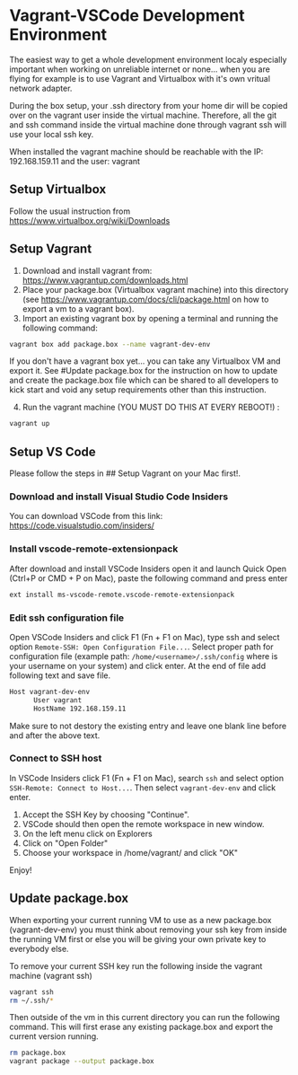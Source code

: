 # Vagrant-VSCode Development Environment

The easiest way to get a whole development environment localy 
especially important when working on unreliable internet or 
none... when you are flying for example is to use Vagrant and 
Virtualbox with it's own vritual network adapter.

During the box setup, your .ssh directory from your home dir will be copied
over on the vagrant user inside the virtual machine. Therefore, all the 
git and ssh command inside the virtual machine done through vagrant ssh 
will use your local ssh key. 

When installed the vagrant machine should be reachable with the IP:
192.168.159.11 and the user: vagrant

## Setup Virtualbox

Follow the usual instruction from https://www.virtualbox.org/wiki/Downloads

## Setup Vagrant

1. Download and install vagrant from: https://www.vagrantup.com/downloads.html
2. Place your package.box (Virtualbox vagrant machine) into this directory 
   (see https://www.vagrantup.com/docs/cli/package.html on how to export a vm 
   to a vagrant box). 
3. Import an existing vagrant box by opening a terminal and running the 
   following command:
```sh
vagrant box add package.box --name vagrant-dev-env
```

   If you don't have a vagrant box yet... you can take any Virtualbox VM and 
   export it. See #Update package.box for the instruction on how to update and 
   create the package.box file which can be shared to all developers to kick 
   start and void any setup requirements other than this instruction.

4. Run the vagrant machine (YOU MUST DO THIS AT EVERY REBOOT!) : 
```sh
vagrant up
```

## Setup VS Code

Please follow the steps in ## Setup Vagrant on your Mac first!.

### Download and install Visual Studio Code Insiders

You can download VSCode from this link: 
https://code.visualstudio.com/insiders/

### Install vscode-remote-extensionpack

After download and install VSCode Insiders open it and launch Quick Open (Ctrl+P or CMD + P on Mac), paste the following command and press enter
```sh
ext install ms-vscode-remote.vscode-remote-extensionpack
```

### Edit ssh configuration file

Open VSCode Insiders and click F1 (Fn + F1 on Mac), type ssh and select option `Remote-SSH: Open Configuration File...`. Select proper path for configuration file (example path: `/home/<username>/.ssh/config` where <username> is your username on your system) and click enter. At the end of file add following text and save file. 

```sh
Host vagrant-dev-env
      User vagrant
      HostName 192.168.159.11
```

Make sure to not destory the existing entry and leave one blank line before and after the above text.

### Connect to SSH host

In VSCode Insiders click F1 (Fn + F1 on Mac), search `ssh` and select option `SSH-Remote: Connect to Host...`. Then select `vagrant-dev-env` and click
enter.

1. Accept the SSH Key by choosing "Continue".
2. VSCode should then open the remote workspace in new window.
3. On the left menu click on Explorers
4. Click on "Open Folder"
5. Choose your workspace in /home/vagrant/<workspace> and click "OK"

Enjoy!

## Update package.box

When exporting your current running VM to use as a new package.box (vagrant-dev-env) 
you must think about removing your ssh key from inside the running VM first or else 
you will be giving your own private key to everybody else. 

To remove your current SSH key run the following inside the vagrant machine (vagrant ssh) 

```sh
vagrant ssh
rm ~/.ssh/*
```

Then outside of the vm in this current directory you can run the following command.
This will first erase any existing package.box and export the current version running.

```sh
rm package.box
vagrant package --output package.box
```


 

